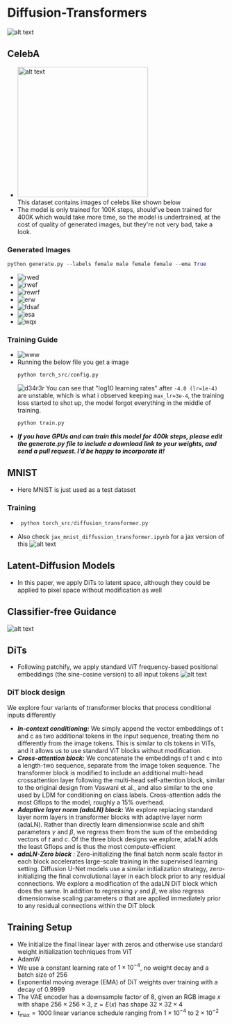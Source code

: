 # Diffusion-Transformers
![alt text](images/dit.png)

## CelebA
* <img src="_____image.png" alt="alt text" width="300"/>\
   This dataset contains images of celebs like shown below
* The model is only trained for 100K steps, should've been trained for 400K which would take more time, so the model is undertrained, at the cost of quality of generated images, but they're not very bad, take a look.

### Generated Images
```python
python generate.py --labels female male female female --ema True
```
* ![rwed](images/sample_2.png)
* ![rwef](images/sample_3.png)
* ![rewrf](images/gen_96800.png)
* ![erw](images/gen_31200.png)
* ![fdsaf](images/gen_40000.png)
* ![esa](images/gen_50000.png)
* ![wqx](images/gen_64000.png)

### Training Guide
* ![www](images/loss_vs_steps.png)
* Running the below file you get a image
  ```python
  python torch_src/config.py
  ```
  ![d34r3r](images/loss_vs_lr.png)
  You can see that "log10 learning rates" after `-4.0 (lr=1e-4)` are unstable, which is what i observed keeping `max_lr=3e-4`, the training loss started to shot up, the model forgot everything in the middle of training.
  ```python
  python train.py
  ```
* ***If you have GPUs and can train this model for 400k steps, please edit the generate.py file to include a download link to your weights, and send a pull request. I’d be happy to incorporate it!***

## MNIST
* Here MNIST is just used as a test dataset

### Training
* ```python
   python torch_src/diffusion_transformer.py
   ```
* Also check `jax_mnist_diffussion_transformer.ipynb` for a jax version of this
![alt text](images/______image-1.png)

## Latent-Diffusion Models
* In this paper, we apply DiTs to latent space, although they could be applied to pixel space without modification as well

## Classifier-free Guidance
![alt text](images/dit-1.png)

## DiTs
* Following patchify, we apply standard ViT frequency-based positional embeddings (the sine-cosine version) to all input tokens
![alt text](images/dit-2.png)

### DiT block design
We explore four variants of transformer blocks that process conditional inputs differently
* ***In-context conditioning:*** We simply append the vector
embeddings of t and c as two additional tokens in
the input sequence, treating them no differently from
the image tokens. This is similar to cls tokens in
ViTs, and it allows us to use standard ViT blocks without
modification.
* ***Cross-attention block:*** We concatenate the embeddings
of t and c into a length-two sequence, separate from
the image token sequence. The transformer block is
modified to include an additional multi-head crossattention
layer following the multi-head self-attention
block, similar to the original design from Vaswani et
al., and also similar to the one used by LDM for
conditioning on class labels. Cross-attention adds the
most Gflops to the model, roughly a 15% overhead.
* ***Adaptive layer norm (adaLN) block:*** We explore replacing standard layer norm layers in transformer blocks with adaptive layer norm (adaLN). Rather than directly learn dimensionwise scale and shift parameters $\gamma$ and $\beta$, we regress
them from the sum of the embedding vectors of $t$ and
$c$. Of the three block designs we explore, adaLN adds
the least Gflops and is thus the most compute-efficient
* ***adaLN-Zero block*** : Zero-initializing the final batch norm scale factor in each block accelerates large-scale training in the supervised learning setting. Diffusion U-Net models use a similar initialization strategy, zero-initializing the final convolutional layer in each block prior to any residual connections. We explore a modification of the adaLN DiT block which does the same. In addition to regressing $\gamma$ and $\beta$, we also regress dimensionwise scaling parameters $\alpha$ that are applied immediately prior to any residual connections within the DiT block

## Training Setup
* We initialize the final linear layer with zeros and otherwise use standard weight initialization techniques from ViT
* AdamW
* We use a constant learning rate of $1\times 10^{-4}$, no weight decay and a batch size of $256$
* Exponential moving average (EMA) of DiT weights over training with a decay of $0.9999$
* The VAE encoder has a downsample factor of 8, given an
RGB image $x$ with shape $256 \times 256 \times 3$, $z = E(x)$ has shape $32 \times 32 \times 4$
* $t_{\max} = 1000$ linear variance schedule ranging from $1 \times 10^{-4}$ to $2 \times 10^{-2}$